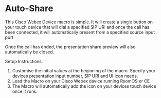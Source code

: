 # Auto-Share

This Cisco Webex Device macro is simple. It will create a single button on your touch device that will dial a specified SIP URI and once the call has been connected, it will automatically present from a specified source input port.

Once the call has ended, the presentation share preview will also automatically be closed.

Setup Instructions:

1. Customise the initial values at the beginning of the macro. Specify your devices presentation input number, SIP URI and UI icon needs.
2. Load the Macro on your Cisco Webex device running RoomOS or CE
3. The Macro will automatically add the icon on your devices touch device once it runs.
